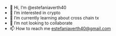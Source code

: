 - 👋 Hi, I’m @estefaniaverth40
- 👀 I’m interested in crypto
- 🌱 I’m currently learning about cross chain tx
- 💞️ I’m not looking to collaborate
- 📫 How to reach me estefaniaverth40@gmail.com

<!---
estefaniaverth40/estefaniaverth40 is a ✨ special ✨ repository because its `README.md` (this file) appears on your GitHub profile.
You can click the Preview link to take a look at your changes.
--->
